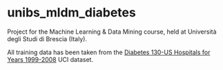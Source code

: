 # unibs_mldm_diabetes
Project for the Machine Learning &amp; Data Mining course, held at Università degli Studi di Brescia (Italy).

All training data has been taken from the [Diabetes 130-US Hospitals for Years 1999-2008](https://archive.ics.uci.edu/dataset/296/diabetes+130-us+hospitals+for+years+1999-2008) UCI dataset.
